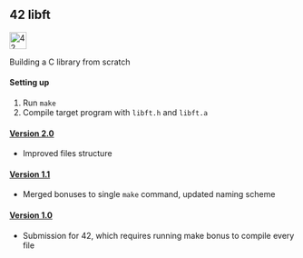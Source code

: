 ## 42 libft

<img src="https://github.com/eesuhn/c-piscine-14/assets/102596628/1c7ed51d-6afa-410b-ae89-92557236b064" alt="42 logo" width="30" />

Building a C library from scratch

#### Setting up
1. Run `make`
2. Compile target program with `libft.h` and `libft.a`

#### [Version 2.0](https://github.com/eesuhn/42-libft/releases/tag/v2.0)
- Improved files structure

#### [Version 1.1](https://github.com/eesuhn/42-libft/releases/tag/v1.1)
- Merged bonuses to single `make` command, updated naming scheme

#### [Version 1.0](https://github.com/eesuhn/42-libft/releases/tag/v1.0)
- Submission for 42, which requires running make bonus to compile every file

